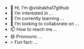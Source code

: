 - 👋 Hi, I’m @vishakha17github
- 👀 I’m interested in ...
- 🌱 I’m currently learning ...
- 💞️ I’m looking to collaborate on ...
- 📫 How to reach me ...
- 😄 Pronouns: ...
- ⚡ Fun fact: ...

<!---
vishakha17github/vishakha17github is a ✨ special ✨ repository because its `README.md` (this file) appears on your GitHub profile.
You can click the Preview link to take a look at your changes.
--->
